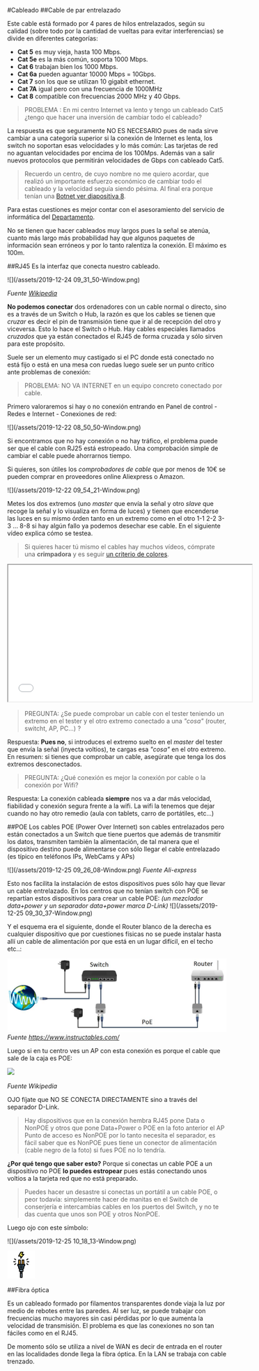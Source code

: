 #Cableado
##Cable de par entrelazado

Este cable está formado por 4 pares de hilos entrelazados, según su calidad (sobre todo por la cantidad de vueltas para evitar interferencias) se divide en diferentes categorías:

* **Cat 5** es muy vieja, hasta 100 Mbps.
* **Cat 5e** es la más común, soporta 1000 Mbps.
* **Cat 6** trabajan bien los 1000 Mbps.
* **Cat 6a** pueden aguantar 10000 Mbps = 10Gbps.
* **Cat 7** son los que se utilizan 10 gigabit ethernet.
* **Cat 7A** igual pero con una frecuencia de 1000MHz
* **Cat 8** compatible con frecuencias 2000 MHz y 40 Gbps.

>PROBLEMA : En mi centro Internet va lento y tengo un cableado Cat5 ¿tengo que hacer una inversión de cambiar todo el cableado?

La respuesta es que seguramente NO ES NECESARIO pues de nada sirve cambiar a una categoría superior si la conexión de Internet es lenta, los switch no soportan esas velocidades y lo más común: Las tarjetas de red no aguantan velocidades por encima de los 100Mps. Además van a salir nuevos protocolos que permitirán velocidades de Gbps con cableado Cat5.

>Recuerdo un centro, de cuyo nombre no me quiero acordar, que realizó un importante esfuerzo económico de cambiar todo el cableado y la velocidad seguía siendo pésima. Al final era porque tenían una [Botnet ver diapositiva 8](https://catedu.github.io/ciudadania-digital/seguridad/peligros.html).

Para estas cuestiones es mejor contar con el asesoramiento del servicio de informática del [Departamento](https://catedu.github.io/resolucion-de-problemas/problemas-que-hago.html).

No se tienen que hacer cableados muy largos pues la señal se atenúa, cuanto más largo más probabilidad hay que algunos paquetes de información sean erróneos y por lo tanto ralentiza la conexión. El máximo es 100m.

##RJ45
Es la interfaz que conecta nuestro cableado.

![](/assets/2019-12-24 09_31_50-Window.png)

*Fuente [Wikipedia](https://es.wikipedia.org/wiki/RJ-45)*

**No podemos conectar** dos ordenadores con un cable normal o directo, sino es a través de un Switch o Hub, la razón es que los cables se tienen que *cruzar* es decir el pin de transmisión tiene que ir al de recepción del otro y viceversa. Esto lo hace el Switch o Hub. Hay cables especiales llamados *cruzados* que ya están conectados el RJ45 de forma cruzada y sólo sirven para este propósito.

Suele ser un elemento muy castigado si el PC donde está conectado no está fijo o está en una mesa con ruedas luego suele ser un punto crítico ante problemas de conexión:

>PROBLEMA: NO VA INTERNET en un equipo concreto conectado por cable.

Primero valoraremos si hay o no conexión entrando en Panel de control - Redes e Internet - Conexiones de red:

![](/assets/2019-12-22 08_50_50-Window.png)

Si encontramos que no hay conexión o no hay tráfico, el problema puede ser que el cable con RJ25 está estropeado. Una comprobación simple de cambiar el cable puede ahorrarnos tiempo.

Si quieres, son útiles los *comprobadores de cable* que por menos de 10€ se pueden comprar en proveedores online Aliexpress o Amazon.

![](/assets/2019-12-22 09_54_21-Window.png)

Metes los dos extremos (uno *master* que envía la señal y otro *slave* que recoge la señal y lo visualiza en forma de luces) y tienen que encenderse las luces en su mismo órden tanto en un extremo como en el otro 1-1 2-2 3-3 ... 8-8 si hay algún fallo ya podemos desechar ese cable. En el siguiente vídeo explica cómo se testea.

>Si quieres hacer tú mismo el cables hay muchos vídeos, cómprate una **crimpadora** y es seguir [un criterio de colores](https://www.xatakamovil.com/conectividad/cables-de-red-guia-para-montar-nuestro-propio-cable).  

<iframe src="//www.youtube.com/embed/uvgx4Vio0WE" width="560" height="314" allowfullscreen="allowfullscreen"></iframe>

>PREGUNTA: ¿Se puede comprobar un cable con el tester teniendo un extremo en el tester y el otro extremo conectado a una *"cosa"* (router, switcht, AP, PC...) ?

Respuesta: **Pues no**, si introduces el extremo suelto en el *master* del tester que envía la señal (inyecta voltios), te cargas esa *"cosa"* en el otro extremo. En resumen: si tienes que comprobar un cable, asegúrate que tenga los dos extremos desconectados.

>PREGUNTA: ¿Qué conexión es mejor la conexión por cable o la conexión por Wifi?

Respuesta: La conexión cableada **siempre** nos va a dar más velocidad, fiabilidad y conexión segura frente a la wifi. La wifi la tenemos que dejar cuando no hay otro remedio (aula con tablets, carro de portátiles, etc...)

##POE
Los cables POE (Power Over Internet) son cables entrelazados pero están conectados a un Switch que tiene puertos que además de transmitir los datos, transmiten también la alimentación, de tal manera que el dispositivo destino puede alimentarse con sólo llegar el cable entrelazado (es típico en teléfonos IPs, WebCams y APs)

![](/assets/2019-12-25 09_26_08-Window.png)
*Fuente Ali-express*

Esto nos facilita la instalación de estos dispositivos pues sólo hay que llevar un cable entrelazado. En los centros que no tenían switch con POE se repartían estos dispositivos para crear un cable POE: *(un mezclador data+power y un separador data+power marca D-Link)*
![](/assets/2019-12-25 09_30_37-Window.png)

Y el esquema era el siguiente, donde el Router blanco de la derecha es cualquier dispositivo que por cuestiones físicas no se puede instalar hasta allí un cable de alimentación por que está en un lugar difícil, en el techo etc..:

![](/assets/poe_alimentacion_por_internet.jpg)
*Fuente https://www.instructables.com/*

Luego si en tu centro ves un AP con esta conexión es porque el cable que sale de la caja es POE:

![](https://upload.wikimedia.org/wikipedia/commons/thumb/f/f1/ZyXEL_ZyAIR_G-1000_and_D-Link_DWL-P50_20060829_2.jpg/320px-ZyXEL_ZyAIR_G-1000_and_D-Link_DWL-P50_20060829_2.jpg)

*Fuente Wikipedia*

OJO fíjate que NO SE CONECTA DIRECTAMENTE sino a través del separador D-Link.

>Hay dispositivos que en la conexión hembra RJ45 pone Data o NonPOE y otros que pone Data+Power o POE en la foto anterior el AP Punto de acceso es NonPOE por lo tanto necesita el separador, es fácil saber que es NonPOE pues tiene un conector de alimentación (cable negro de la foto) si fues POE no lo tendría.

**¿Por qué tengo que saber esto?** Porque si conectas un cable POE a un dispositivo no POE **lo puedes estropear** pues estás conectando unos voltios a la tarjeta red que no está preparado.

>Puedes hacer un desastre si conectas un portátil a un cable POE, o peor todavía: simplemente hacer de manitas en el Switch de conserjería e intercambias cables en los puertos del Switch, y no te das cuenta que unos son POE y otros NonPOE.

Luego ojo con este símbolo:

![](/assets/2019-12-25 10_18_13-Window.png)

![](/assets/enchufe.png)

##Fibra óptica

Es un cableado formado por filamentos transparentes donde viaja la luz por medio de rebotes entre las paredes. Al ser luz, se puede trabajar con frecuencias mucho mayores sin casi pérdidas por lo que aumenta la velocidad de transmisión. El problema es que las conexiones no son tan fáciles como en el RJ45.

De momento sólo se utiliza a nivel de WAN es decir de entrada en el router en las localidades donde llega la fibra óptica. En la LAN se trabaja con cable trenzado.
